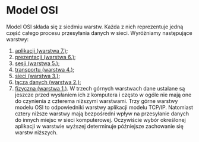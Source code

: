 # Model OSI
Model OSI składa się z siedmiu warstw. Każda z nich reprezentuje jedną część całego procesu przesyłania
danych w sieci. Wyróżniamy następujące warstwy:
1. [aplikacji (warstwa 7.)](https://github.com/objectprogr/CCNA_200-301/blob/main/Model_OSI/warstwa_7_aplikacji.md);
2. [prezentacji (warstwa 6.)]();
3. [sesji (warstwa 5.)]();
4. [transportu (warstwa 4.)]();
5. [sieci (warstwa 3.)]();
6. [łącza danych (warstwa 2.)]();
7. [fizyczna (warstwa 1.)]().
W trzech górnych warstwach dane ustalane są jeszcze przed wysłaniem ich z komputera i często w ogóle nie mają one do czynienia z czterema niższymi warstwami. Trzy górne warstwy modelu OSI to odpowiedniki warstwy aplikacji modelu TCP/IP. Natomiast cztery niższe warstwy mają bezpośredni wpływ na przesyłanie danych do innych miejsc w sieci komputerowej. Oczywiście wybór określonej aplikacji w warstwie wyższej determinuje późniejsze zachowanie się warstw niższych.